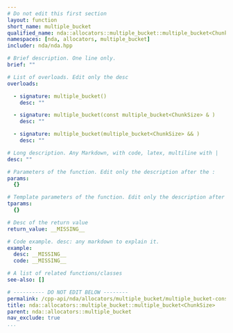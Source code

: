 ```yaml
---
# Do not edit this first section
layout: function
short_name: multiple_bucket
qualified_name: nda::allocators::multiple_bucket::multiple_bucket<ChunkSize>
namespaces: [nda, allocators, multiple_bucket]
includer: nda/nda.hpp

# Brief description. One line only.
brief: ""

# List of overloads. Edit only the desc
overloads:

  - signature: multiple_bucket()
    desc: ""

  - signature: multiple_bucket(const multiple_bucket<ChunkSize> & )
    desc: ""

  - signature: multiple_bucket(multiple_bucket<ChunkSize> && )
    desc: ""

# Long description. Any Markdown, with code, latex, multiline with |
desc: ""

# Parameters of the function. Edit only the description after the :
params:
  {}

# Template parameters of the function. Edit only the description after the :
tparams:
  {}

# Desc of the return value
return_value: __MISSING__

# Code example. desc: any markdown to explain it.
example:
  desc: __MISSING__
  code: __MISSING__

# A list of related functions/classes
see-also: []

# ---------- DO NOT EDIT BELOW --------
permalink: /cpp-api/nda/allocators/multiple_bucket/multiple_bucket-constructors
title: nda::allocators::multiple_bucket::multiple_bucket<ChunkSize>
parent: nda::allocators::multiple_bucket
nav_exclude: true
...
```


